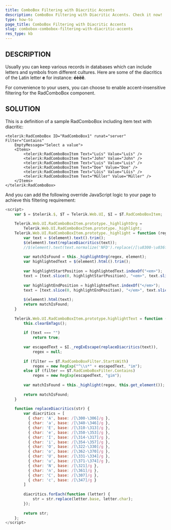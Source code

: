 ```yaml
---
title: ComboBox Filtering with Diacritic Accents
description: ComboBox Filtering with Diacritic Accents. Check it now!
type: how-to
page_title: ComboBox Filtering with Diacritic Accents
slug: combobox-combobox-filtering-with-diacritic-accents
res_type: kb
---
```


## DESCRIPTION  
  
 Usually you can keep various records in databases which can include letters and symbols from different cultures. Here are some of the diacritics of the Latin letter **e** for instance: **éèëê**.  

For convenience to your users, you can choose to enable accent-insensitive filtering for the RadComboBox component.

## SOLUTION
 This is a definition of a sample RadComboBox including item text with diacritic:  

````ASP.NET
<telerik:RadComboBox ID="RadComboBox1" runat="server" Filter="Contains"
    EmptyMessage="Select a value">
    <Items>
        <telerik:RadComboBoxItem Text="Luís" Value="Luís" />
        <telerik:RadComboBoxItem Text="John" Value="John" />
        <telerik:RadComboBoxItem Text="Luis" Value="Luis" />
        <telerik:RadComboBoxItem Text="Doe" Value="Doe" />
        <telerik:RadComboBoxItem Text="Lûis" Value="Lûis" />
        <telerik:RadComboBoxItem Text="Müller" Value="Müller" />
    </Items>
</telerik:RadComboBox>
````

  
 And you can add the following override JavaScript logic to your page to achieve this filtering requirement:  

````JavaScript
<script>
    var $ = $telerik.$, $T = Telerik.Web.UI, $I = $T.RadComboBoxItem;
 
    Telerik.Web.UI.RadComboBoxItem.prototype._highlightOrg =
        Telerik.Web.UI.RadComboBoxItem.prototype._highlight;
    Telerik.Web.UI.RadComboBoxItem.prototype._highlight = function (regex, element) {
        var text = $(element).text().trim();
        $(element).text(replaceDiacritics(text));
        //$(element).text(text.normalize('NFD').replace(/[\u0300-\u036f]/g, "")); - not supported in IE
 
        var matchIsFound = this._highlightOrg(regex, element);
        var highlightedText = $(element).html().trim();
 
        var highlightStartPosition = highlightedText.indexOf("<em>");
        text = [text.slice(0, highlightStartPosition), "<em>", text.slice(highlightStartPosition)].join('');
 
        var highlightEndPosition = highlightedText.indexOf("</em>");
        text = [text.slice(0, highlightEndPosition), "</em>", text.slice(highlightEndPosition)].join('');
 
        $(element).html(text);
        return matchIsFound;
    }
 
    Telerik.Web.UI.RadComboBoxItem.prototype.highlightText = function (filter, text) {
        this.clearEmTags();
 
        if (text === "")
            return true;
 
        var escapedText = $I._regExEscape(replaceDiacritics(text)),
            regex = null;
 
        if (filter == $T.RadComboBoxFilter.StartsWith)
            regex = new RegExp("^\\s*" + escapedText, "im");
        else if (filter == $T.RadComboBoxFilter.Contains)
            regex = new RegExp(escapedText, "gim");
 
        var matchIsFound = this._highlight(regex, this.get_element());
 
        return matchIsFound;
    }
 
    function replaceDiacritics(str) {
        var diacritics = [
          { char: 'A', base: /[\300-\306]/g },
          { char: 'a', base: /[\340-\346]/g },
          { char: 'E', base: /[\310-\313]/g },
          { char: 'e', base: /[\350-\353]/g },
          { char: 'I', base: /[\314-\317]/g },
          { char: 'i', base: /[\354-\357]/g },
          { char: 'O', base: /[\322-\330]/g },
          { char: 'o', base: /[\362-\370]/g },
          { char: 'U', base: /[\331-\334]/g },
          { char: 'u', base: /[\371-\374]/g },
          { char: 'N', base: /[\321]/g },
          { char: 'n', base: /[\361]/g },
          { char: 'C', base: /[\307]/g },
          { char: 'c', base: /[\347]/g }
        ]
 
        diacritics.forEach(function (letter) {
            str = str.replace(letter.base, letter.char);
        });
 
        return str;
    };
</script>
````
  


